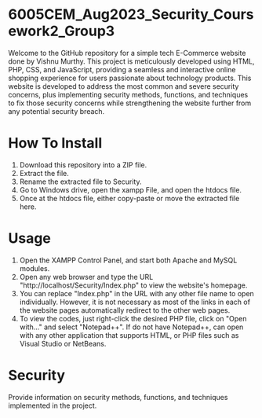 # 6005CEM_Aug2023_Security_Coursework2_Group3

Welcome to the GitHub repository for a simple tech E-Commerce website done by Vishnu Murthy. This project is meticulously developed using HTML, PHP, CSS, and JavaScript, providing a seamless and interactive online shopping experience for users passionate about technology products. This website is developed to address the most common and severe security concerns, plus implementing security methods, functions, and techniques to fix those security concerns while strengthening the website further from any potential security breach.

# How To Install 
1. Download this repository into a ZIP file.
2. Extract the file.
3. Rename the extracted file to Security.
4. Go to Windows drive, open the xampp File, and open the htdocs file.
5. Once at the htdocs file, either copy-paste or move the extracted file here.
   
# Usage
1. Open the XAMPP Control Panel, and start both Apache and MySQL modules.
2. Open any web browser and type the URL "http://localhost/Security/Index.php" to view the website's homepage.
3. You can replace "Index.php" in the URL with any other file name to open individually. However, it is not necessary as most of the links in each of the website pages automatically redirect to the other web pages.
4. To view the codes, just right-click the desired PHP file, click on "Open with..." and select "Notepad++". If do not have Notepad++, can open with any other application that supports HTML, or PHP files such as Visual Studio or NetBeans.

# Security
Provide information on security methods, functions, and techniques implemented in the project.
